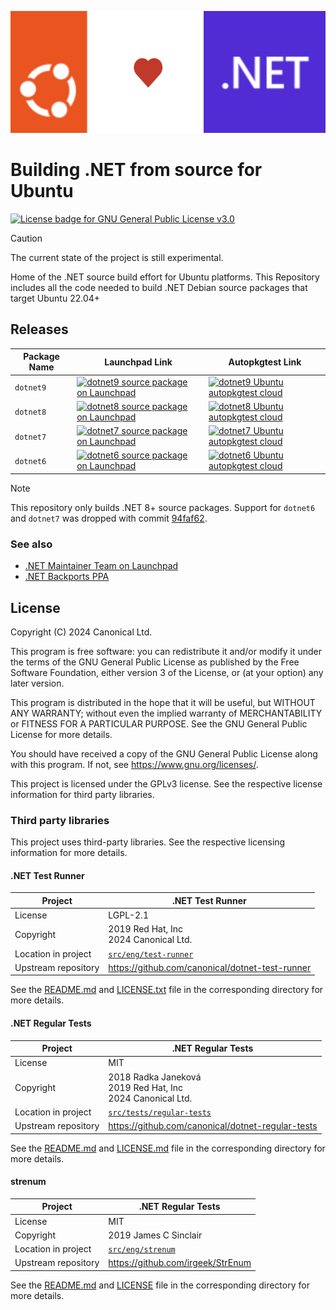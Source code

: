 ![Ubuntu and .NET Logos combined with a heart in-between](images/Ubunru+DotNet.svg)

# Building .NET from source for Ubuntu
[![License badge for GNU General Public License v3.0](https://img.shields.io/badge/License-GPL--3.0-informational)](https://github.com/canonical/dotnet-source-build/blob/main/LICENSE)

> [!CAUTION]
> The current state of the project is still experimental.

Home of the .NET source build effort for Ubuntu platforms. This Repository includes all the code needed to build .NET Debian source packages that target Ubuntu 22.04+

## Releases


| Package Name | Launchpad Link | Autopkgtest Link |
|--------------|----------------|------------------|
| `dotnet9` | [![dotnet9 source package on Launchpad](https://img.shields.io/badge/Launchpad-dotnet9-F8C300?logo=launchpad)](https://launchpad.net/ubuntu/+source/dotnet9) | [![dotnet9 Ubuntu autopkgtest cloud](https://img.shields.io/badge/Ubuntu%20autopkgtest%20cloud-dotnet9-E95420?logo=ubuntu)](https://autopkgtest.ubuntu.com/packages/dotnet9) |
| `dotnet8` | [![dotnet8 source package on Launchpad](https://img.shields.io/badge/Launchpad-dotnet8-F8C300?logo=launchpad)](https://launchpad.net/ubuntu/+source/dotnet8) | [![dotnet8 Ubuntu autopkgtest cloud](https://img.shields.io/badge/Ubuntu%20autopkgtest%20cloud-dotnet8-E95420?logo=ubuntu)](https://autopkgtest.ubuntu.com/packages/dotnet8) |
| `dotnet7` | [![dotnet7 source package on Launchpad](https://img.shields.io/badge/Launchpad-dotnet7-F8C300?logo=launchpad)](https://launchpad.net/ubuntu/+source/dotnet7) | [![dotnet7 Ubuntu autopkgtest cloud](https://img.shields.io/badge/Ubuntu%20autopkgtest%20cloud-dotnet7-E95420?logo=ubuntu)](https://autopkgtest.ubuntu.com/packages/dotnet7) |
| `dotnet6` | [![dotnet6 source package on Launchpad](https://img.shields.io/badge/Launchpad-dotnet6-F8C300?logo=launchpad)](https://launchpad.net/ubuntu/+source/dotnet6) | [![dotnet6 Ubuntu autopkgtest cloud](https://img.shields.io/badge/Ubuntu%20autopkgtest%20cloud-dotnet6-E95420?logo=ubuntu)](https://autopkgtest.ubuntu.com/packages/dotnet6) |

> [!NOTE]
> This repository only builds .NET 8+ source packages. Support for `dotnet6` and `dotnet7` was dropped with commit [94faf62](https://github.com/canonical/dotnet-source-build/commit/94faf62fe11b9a7ef021384198e02bf6974af02c).

### See also

- [.NET Maintainer Team on Launchpad](https://launchpad.net/~dotnet)
- [.NET Backports PPA](https://launchpad.net/~dotnet/+archive/ubuntu/backports)

## License
  
Copyright (C) 2024 Canonical Ltd.

This program is free software: you can redistribute it and/or modify
it under the terms of the GNU General Public License as published by
the Free Software Foundation, either version 3 of the License, or
(at your option) any later version.

This program is distributed in the hope that it will be useful,
but WITHOUT ANY WARRANTY; without even the implied warranty of
MERCHANTABILITY or FITNESS FOR A PARTICULAR PURPOSE.  See the
GNU General Public License for more details.

You should have received a copy of the GNU General Public License
along with this program.  If not, see <https://www.gnu.org/licenses/>.

This project is licensed under the GPLv3 license. See the respective license information for third party libraries.

### Third party libraries 

This project uses third-party libraries. See the respective licensing information for more details.

#### .NET Test Runner 

| Project | .NET Test Runner |
|---------|---------|
| License | LGPL-2.1 |
| Copyright | 2019 Red Hat, Inc<br>2024 Canonical Ltd. |
| Location in project | [`src/eng/test-runner`](src/eng/test-runner) |
| Upstream repository | https://github.com/canonical/dotnet-test-runner |

See the [README.md](src/eng/test-runner/README.md) and [LICENSE.txt](src/eng/test-runner/LICENSE.txt) file in the corresponding directory for more details.

#### .NET Regular Tests

| Project |.NET Regular Tests |
|---------|---------|
| License | MIT |
| Copyright | 2018 Radka Janeková<br>2019 Red Hat, Inc<br>2024 Canonical Ltd. |
| Location in project | [`src/tests/regular-tests`](src/tests/regular-tests) |
| Upstream repository | https://github.com/canonical/dotnet-regular-tests |

See the [README.md](src/tests/regular-tests/README.md) and [LICENSE.md](src/tests/regular-tests/LICENSE.md) file in the corresponding directory for more details.

#### strenum

| Project |.NET Regular Tests |
|---------|---------|
| License | MIT |
| Copyright | 2019 James C Sinclair |
| Location in project | [`src/eng/strenum`](src/eng/strenum) |
| Upstream repository | https://github.com/irgeek/StrEnum |

See the [README.md](src/eng/strenum/README.md) and [LICENSE](src/eng/strenum/LICENSE) file in the corresponding directory for more details.